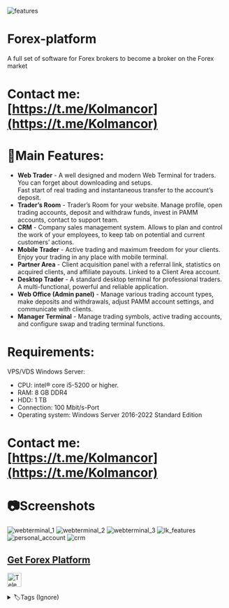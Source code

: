 ![features](https://github.com/Kolmancor/Forex-platform/assets/163824911/1b4523c7-b772-44fe-b371-2fe690deddc8)

# Forex-platform
A full set of software for Forex brokers to become a broker on the Forex market

# Contact me: [https://t.me/Kolmancor](https://t.me/Kolmancor) 

# 🔗Main Features:

- <b>Web Trader</b> - A well designed and modern Web Terminal for traders. You can forget about downloading and setups. <br>Fast start of real trading and instantaneous transfer to the account’s deposit.
- <b>Trader’s Room</b> - Trader’s Room for your website. Manage profile, open trading accounts, deposit and withdraw funds, invest in PAMM accounts, contact to support team.
- <b>CRM</b> - Company sales management system. Allows to plan and control the work of your employees, to keep tab on potential and current customers’ actions.
- <b>Mobile Trader</b> - Active trading and maximum freedom for your clients. Enjoy your trading in any place with mobile terminal.             
- <b>Partner Area</b> - Client acquisition panel with a referral link, statistics on acquired clients, and affiliate payouts. Linked to a Client Area account.
- <b>Desktop Trader</b> - A standard desktop terminal for professional traders. A multi-functional, powerful and reliable application.
- <b>Web Office (Admin panel)</b> - Manage various trading account types, make deposits and withdrawals, adjust PAMM account settings, and communicate with clients.
- <b>Manager Terminal</b> - Manage trading symbols, active trading accounts, and configure swap and trading terminal functions.

# Requirements:
VPS/VDS Windows Server:
- CPU:	intel® core i5-5200 or higher.
- RAM:	8 GB DDR4
- HDD:	1 TB
- Connection:	100 Mbit/s-Port
- Operating system:	Windows Server 2016-2022 Standard Edition

# Contact me: [https://t.me/Kolmancor](https://t.me/Kolmancor) 

# 📷Screenshots
![webterminal_1](https://github.com/Kolmancor/Forex-platform/assets/163824911/0ab736d8-eca1-48b2-b37a-aaaa80fb0f6c)
![webterminal_2](https://github.com/Kolmancor/Forex-platform/assets/163824911/da08e4b4-e074-4546-bc9f-594c448933ba)
![webterminal_3](https://github.com/Kolmancor/Forex-platform/assets/163824911/705d94dd-7574-486b-a710-bdc034f90ae2)
![lk_features](https://github.com/Kolmancor/Forex-platform/assets/163824911/02add3a9-3935-4d4f-a761-2e53926a7606)
![personal_account](https://github.com/Kolmancor/Forex-platform/assets/163824911/33a1418a-3502-49db-8653-5c141fa719e9)
![crm](https://github.com/Kolmancor/Forex-platform/assets/163824911/30f887c3-6649-43f9-8874-7db7fa803772)

[Get Forex Platform](https://t.me/Kolmancor)
---
<a href="https://t.me/Kolmancor"><img src="https://cdn.jsdelivr.net/npm/simple-icons@4.19.0/icons/telegram.svg" alt="Telegram" width="32px"></a>

<details>
  <summary>🏷️Tags (Ignore)</summary>
forex
broker
trading
crm
forex-platform
broker-software
</details>
